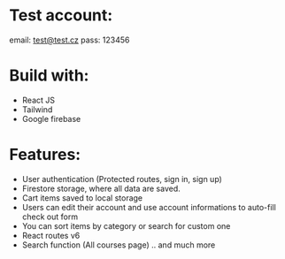 # Test account:
email: test@test.cz
pass: 123456

# Build with:
- React JS
- Tailwind
- Google firebase

# Features:
- User authentication (Protected routes, sign in, sign up)
- Firestore storage, where all data are saved.
- Cart items saved to local storage
- Users can edit their account and use account informations to auto-fill check out form
- You can sort items by category or search for custom one
- React routes v6
- Search function (All courses page)
.. and much more

